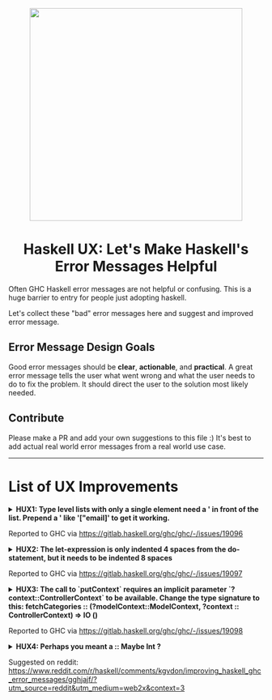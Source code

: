 <p align="center">
  <a href="https://ihp.digitallyinduced.com/" target="_blank">
          <img src="https://www.haskell.org/img/haskell-logo.svg" width="420"/>
  </a>
  <h1 align="center">Haskell UX: Let's Make Haskell's Error Messages Helpful</h1>
</p>



Often GHC Haskell error messages are not helpful or confusing. This is a huge barrier to entry for people just adopting haskell.

Let's collect these "bad" error messages here and suggest and improved error message.

## Error Message Design Goals

Good error messages should be **clear**, **actionable**, and **practical**. A great error message tells the user what went wrong and what the user needs to do to fix the problem. It should direct the user to the solution most likely needed.

## Contribute

Please make a PR and add your own suggestions to this file :) It's best to add actual real world error messages from a real world use case.

--- 

# List of UX Improvements

<details>
  <summary>
        <strong>HUX1: Type level lists with only a single element need a ' in front of the list. Prepend a ' like '["email]' to get it working.</strong>
  </summary>
  
**Details:**

Given this code:

```haskell
action CreateUserAction = do
        let user = newRecord @User
        let password = param @Text "password"
        user
            |> set #passwordHash password
            |> fill @["email"]
            |> validateField #email isEmail
            |> validateField #passwordHash nonEmpty
            |> debug
            |> ifValid \case
            Left user ->
                render NewView {..}
            Right user -> do
                hashed <- hashPassword (get #passwordHash user)
                user
                    |> set #passwordHash hashed
                    |> createRecord

                setSuccessMessage "You have successfully registered"
```

GHC errors with:

```haskell
Web/Controller/Users.hs:16:23
    * Expected a type, but `"email"' has kind `Symbol'
    * In the type `["email"]'
      In the second argument of `(|>)', namely `fill @["email"]'
      In the first argument of `(|>)', namely
        `user |> set #passwordHash password |> fill @["email"]'
   |
16 |             |> fill @["email"]
   |                       ^^^^^^^
```

A better error message would be:

```haskell
Web/Controller/Users.hs:16:23
    * Type level lists with only a single element need a ' in front of the list. Prepend a ' like `'["email]' to get it working.
    * In the type `["email"]'
      In the second argument of `(|>)', namely `fill @["email"]'
      In the first argument of `(|>)', namely
        `user |> set #passwordHash password |> fill @["email"]'
   |
16 |             |> fill @["email"]
   |                       ^^^^^^^
```
  
</details>


Reported to GHC via https://gitlab.haskell.org/ghc/ghc/-/issues/19096

<details>
  <summary>
        <strong>HUX2: The let-expression is only indented 4 spaces from the do-statement, but it needs to be indented 8 spaces</strong>
  </summary>

**Details:**
Given this code:

```haskell
    action NewEventAction = do
        now <- getCurrentTime
        let event = newRecord @Event
            |> set #createdAt now -- THIS LINE NEEDS MORE INDENTATION
        render NewView { .. }
```

GHC errors with:

```haskell
Admin/Controller/Events.hs:26:9: error:
    The last statement in a 'do' block must be an expression
      let event = newRecord @Event
   |
26 |         let event = newRecord @Event
   |         ^^^^^^^^^^^^^^^^^^^^^^^^^^^^...
```

A better error message would be:

```haskell
Admin/Controller/Events.hs:26:9: error:
    The let-expression is only indented 4 spaces from the do-statement, but it needs to be indented 8 spaces
      '|> set #createdAt now'
   |
26 |         let event = newRecord @Event
27 |             |> set #createdAt now
   |         ^^^^^^^^^^^^^^^^^^^^^^^^^^^^...
```

</details>

Reported to GHC via https://gitlab.haskell.org/ghc/ghc/-/issues/19097


<details>
  <summary>
        <strong>HUX3: The call to `putContext` requires an implicit parameter `?context::ControllerContext` to be available. Change the type signature to this: fetchCategories :: (?modelContext::ModelContext, ?context :: ControllerContext) => IO ()</strong>
  </summary>

**Details:**
Given this code:
```haskell
fetchCategories :: (?modelContext :: ModelContext) => IO ()
fetchCategories = do
  categories :: [Category] <- query @Category |> fetch
  putContext categories
```

GHC errors with:
```haskell
Web/FrontController.hs:18:3: error:
    * Could not deduce: ?context::ControllerContext
        arising from a use of `putContext'
      from the context: ?modelContext::ModelContext
        bound by the type signature for:
                   fetchCategories :: (?modelContext::ModelContext) => IO ()
        at Web/FrontController.hs:15:1-59
    * In a stmt of a 'do' block: putContext categories
      In the expression:
        do categories :: [Category] <- query @Category |> fetch
           putContext categories
      In an equation for `fetchCategories':
          fetchCategories
            = do categories :: [Category] <- query @Category |> fetch
                 putContext categories
   |
18 |   putContext categories
```

A better error message would be:

```haskell
Web/FrontController.hs:18:3: error:
    * The call to `putContext` requires an implicit parameter `?context::ControllerContext` to be available. Change the type signature to this: fetchCategories :: (?modelContext::ModelContext, ?context :: ControllerContext) => IO ()
        at Web/FrontController.hs:15:1-59
    * In a stmt of a 'do' block: putContext categories
      In the expression:
        do categories :: [Category] <- query @Category |> fetch
           putContext categories
      In an equation for `fetchCategories':
          fetchCategories
            = do categories :: [Category] <- query @Category |> fetch
                 putContext categories
   |
18 |   putContext categories
```
</details>

Reported to GHC via https://gitlab.haskell.org/ghc/ghc/-/issues/19098



<details>
  <summary>
        <strong>HUX4: Perhaps you meant a :: Maybe Int ?</strong>
  </summary>

**Details:**
Given this code:

```haskell
a :: Just Int
a = Just 5
```

GHC errors with:

```haskell
Not in scope: type constructor or class 'Just'A data constructor of that name is in scope; did you mean DataKinds?
```

A better error message would be:

```haskell
Perhaps you meant a :: Maybe Int?
Not in scope: type constructor or class 'Just'
A data constructor of that name is in scope; did you mean DataKinds?
```

</details>

Suggested on reddit: https://www.reddit.com/r/haskell/comments/kgvdon/improving_haskell_ghc_error_messages/gghjajf/?utm_source=reddit&utm_medium=web2x&context=3

